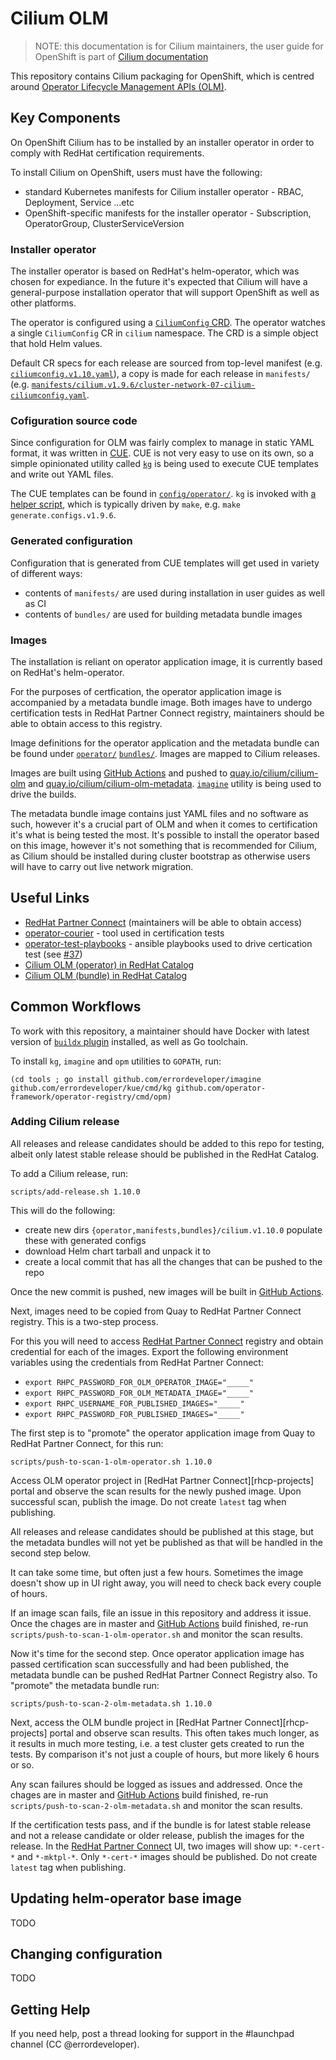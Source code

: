 # Cilium OLM

> NOTE: this documentation is for Cilium maintainers, the user guide for OpenShift is part of [Cilium documentation][okd-gsg]

This repository contains Cilium packaging for OpenShift, which is centred around [Operator Lifecycle Management APIs (OLM)][olm].

## Key Components

On OpenShift Cilium has to be installed by an installer operator in order to comply with RedHat certification requirements.

To install Cilium on OpenShift, users must have the following:

- standard Kubernetes manifests for Cilium installer operator - RBAC, Deployment, Service ...etc
- OpenShift-specific manifests for the installer operator - Subscription, OperatorGroup, ClusterServiceVersion

### Installer operator

The installer operator is based on RedHat's helm-operator, which was chosen for expediance. In the future it's expected that Cilium will have a general-purpose installation operator that will support OpenShift as well as other platforms.

The operator is configured using a [`CiliumConfig` CRD](config/crd/cilium.io_cilumconfigs.yaml). The operator watches a single `CiliumConfig` CR in `cilium` namespace. The CRD is a simple object that hold Helm values.

Default CR specs for each release are sourced from top-level manifest (e.g. [`ciliumconfig.v1.10.yaml`](ciliumconfig.v1.10.yaml)), a copy is made for each release in `manifests/` (e.g. [`manifests/cilium.v1.9.6/cluster-network-07-cilium-ciliumconfig.yaml`](manifests/cilium.v1.9.6/cluster-network-07-cilium-ciliumconfig.yaml).

### Cofiguration source code

Since configuration for OLM was fairly complex to manage in static YAML format, it was written in [CUE](http://cuelang.org/).
CUE is not very easy to use on its own, so a simple opinionated utility called [`kg`][kg] is being used to execute CUE templates and write out YAML files.

The CUE templates can be found in [`config/operator/`](config/operator/). `kg` is invoked with [a helper script](scripts/generate-configs.sh), which is typically driven by `make`, e.g. `make generate.configs.v1.9.6`.

### Generated configuration

Configuration that is generated from CUE templates will get used in variety of different ways:

- contents of `manifests/` are used during installation in user guides as well as CI
- contents of `bundles/` are used for building metadata bundle images

### Images

The installation is reliant on operator application image, it is currently based on RedHat's helm-operator.

For the purposes of certfication, the operator application image is accompanied by a metadata bundle image. Both images have to undergo certification tests in RedHat Partner Connect registry, maintainers should be able to obtain access to this registry.

Image definitions for the operator application and the metadata bundle can be found under [`operator/`](operator) [`bundles/`](bundles). Images are mapped to Cilium releases.

Images are built using [GitHub Actions][] and pushed to [quay.io/cilium/cilium-olm](http://quay.io/cilium/cilium-olm) and [quay.io/cilium/cilium-olm-metadata](http://quay.io/cilium/cilium-olm-metadata). [`imagine`](https://github.com/errordeveloper/imagine) utility is being used to drive the builds.

The metadata bundle image contains just YAML files and no software as such, however it's a crucial part of OLM and when it comes to certification it's what is being tested the most. It's possible to install the operator based on this image, however it's not something that is recommended for Cilium, as Cilium should be installed during cluster bootstrap as otherwise users will have to carry out live network migration.

## Useful Links

- [RedHat Partner Connect][] (maintainers will be able to obtain access)
- [operator-courier](https://github.com/operator-framework/operator-courier) - tool used in certification tests
- [operator-test-playbooks](https://github.com/redhat-operator-ecosystem/operator-test-playbooks) - ansible playbooks used to drive certication test (see [#37](https://github.com/cilium/cilium-olm/issues/37))
- [Cilium OLM (operator) in RedHat Catalog](https://catalog.redhat.com/software/containers/isovalent/cilium-olm/5ff7310e293738682042b1dd)
- [Cilium OLM (bundle) in RedHat Catalog](https://catalog.redhat.com/software/containers/isovalent/cilium-olm-metadata/603fd17f69aea331dde395e4)

[RedHat Partner Connect]: https://connect.redhat.com
[rhpc-projects]: https://connect.redhat.com/projects
[GitHub Actions]: ../../actions/workflows/ci.yaml

[okd-gsg]: https://docs.cilium.io/en/v1.10/gettingstarted/k8s-install-openshift-okd
[olm]: https://docs.openshift.com/container-platform/4.7/operators/understanding/olm/olm-understanding-olm.html
[kg]: https://github.com/errordeveloper/kue/blob/209ddfde99c57e533eae750aa7aaa16c0efeab04/cmd/kg/main.go

## Common Workflows

To work with this repository, a maintainer should have Docker with latest version of [`buildx` plugin](https://github.com/docker/buildx) installed, as well as Go toolchain.

To install `kg`, `imagine` and `opm` utilities to `GOPATH`, run:

```
(cd tools ; go install github.com/errordeveloper/imagine github.com/errordeveloper/kue/cmd/kg github.com/operator-framework/operator-registry/cmd/opm)
```

### Adding Cilium release

All releases and release candidates should be added to this repo for testing, albeit only latest stable release should be published in the RedHat Catalog.

To add a Cilium release, run:

```
scripts/add-release.sh 1.10.0
```

This will do the following:

- create new dirs `{operator,manifests,bundles}/cilium.v1.10.0` populate these with generated configs
- download Helm chart tarball and unpack it to 
- create a local commit that has all the changes that can be pushed to the repo

Once the new commit is pushed, new images will be built in [GitHub Actions][].

Next, images need to be copied from Quay to RedHat Partner Connect registry. This is a two-step process.

For this you will need to access [RedHat Partner Connect][] registry and obtain credential for each of the images. Export the following environment variables using the credentials from RedHat Partner Connect:

- `export RHPC_PASSWORD_FOR_OLM_OPERATOR_IMAGE="_____"`
- `export RHPC_PASSWORD_FOR_OLM_METADATA_IMAGE="_____"`
- `export RHPC_USERNAME_FOR_PUBLISHED_IMAGES="_____"`
- `export RHPC_PASSWORD_FOR_PUBLISHED_IMAGES="_____"`

The first step is to "promote" the operator application image from Quay to RedHat Partner Connect, for this run:

```
scripts/push-to-scan-1-olm-operator.sh 1.10.0
```

Access OLM operator project in [RedHat Partner Connect][rhcp-projects] portal and observe the scan results for the newly pushed image. Upon successful scan, publish the image. Do not create `latest` tag when publishing.

All releases and release candidates should be published at this stage, but the metadata bundles will not yet be published as that will be handled in the second step below.

It can take some time, but often just a few hours. Sometimes the image doesn't show up in UI right away, you will need to check back every couple of hours.

If an image scan fails, file an issue in this repository and address it issue. Once the chages are in master and [GitHub Actions][] build finished, re-run `scripts/push-to-scan-1-olm-operator.sh` and monitor the scan results.

Now it's time for the second step. Once operator application image has passed certification scan successfully and had been published, the metadata bundle can be pushed RedHat Partner Connect Registry also. To "promote" the metadata bundle run:

```
scripts/push-to-scan-2-olm-metadata.sh 1.10.0
```

Next, access the OLM bundle project in [RedHat Partner Connect][rhcp-projects] portal and observe scan results. This often takes much longer, as it results in much more testing, i.e. a test cluster gets created to run the tests. By comparison it's not just a couple of hours, but more likely 6 hours or so.

Any scan failures should be logged as issues and addressed. Once the chages are in master and [GitHub Actions][] build finished, re-run `scripts/push-to-scan-2-olm-metadata.sh` and monitor the scan results.

If the certification tests pass, and if the bundle is for latest stable release and not a release candidate or older release, publish the images for the release. In the [RedHat Partner Connect] UI, two images will show up: `*-cert-*` and `*-mktpl-*`. Only `*-cert-*` images should be published. Do not create `latest` tag when publishing.

## Updating helm-operator base image

TODO

## Changing configuration

TODO

## Getting Help

If you need help, post a thread looking for support in the #launchpad channel (CC @errordeveloper).
